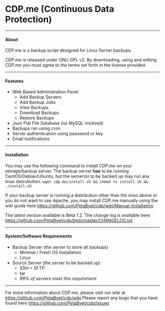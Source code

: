 CDP.me (Continuous Data Protection)
===
---------------------------------------
#### About
CDP.me is a backup script designed for Linux Server backups.

CDP.me is released under GNU GPL v2. By downloading, using and editing CDP.me you must agree to the terms set forth in the license provided.

---------------------------------------
#### Features 
* Web Based Administration Panel
  * Add Backup Servers
  * Add Backup Jobs
  * View Backups
  * Download Backups
  * Restore Backups
* Json Flat File Database (no MySQL involved)
* Backups ran using cron
* Server authentication using password or key
* Email notifications

---------------------------------------
#### Installation
You may use the following command to install CDP.me on your storage/backup server.
The backup server **has** to be running CentOS/Debian/Ubuntu, but the server(s) to be backed up may run any linux distrubution.
`wget cdp.me/install.sh && chmod +x install.sh && ./install.sh`

If your backup server is running a distribution other than the ones above or you do not want to use Apache, you may install CDP.me manually using the wiki guide here https://github.com/PetaByet/cdp/wiki/Manual-Installation

The latest version available is Beta 1.2. The change log is available here https://github.com/PetaByet/cdp/blob/master/CHANGELOG.txt

---------------------------------------
#### System/Software Requirements
* Backup Server (the server to store all backups)
  * Minimal / Fresh OS Installation
  * Linux
* Source Server (the server to be backed up)
  * SSH + SFTP
  * tar
  * *99% of servers meet this requirement*
  
---------------------------------------
For more information about CDP.me, please visit our wiki at https://github.com/PetaByet/cdp/wiki
Please report any bugs that you have found here https://github.com/PetaByet/cdp/issues
  